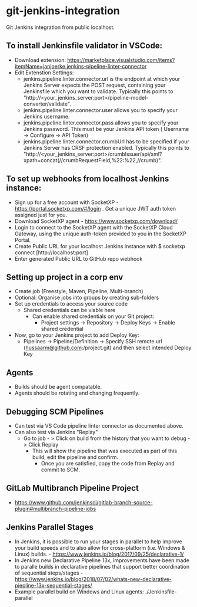 # git-jenkins-integration

Git Jenkins integration from public localhost.

## To install Jenkinsfile validator in VSCode:

- Download extension: https://marketplace.visualstudio.com/items?itemName=janjoerke.jenkins-pipeline-linter-connector
- Edit Extenstion Settings:
  - jenkins.pipeline.linter.connector.url is the endpoint at which your Jenkins Server expects the POST request, containing your Jenkinsfile which you want to validate. Typically this points to "http://<your_jenkins_server:port>/pipeline-model-converter/validate".
  - jenkins.pipeline.linter.connector.user allows you to specify your Jenkins username.
  - jenkins.pipeline.linter.connector.pass allows you to specify your Jenkins password. This must be your Jenkins API token ( Username -> Configure -> API Token)
  - jenkins.pipeline.linter.connector.crumbUrl has to be specified if your Jenkins Server has CRSF protection enabled. Typically this points to "http://<your_jenkins_server:port>/crumbIssuer/api/xml?xpath=concat(//crumbRequestField,%22:%22,//crumb)".

## To set up webhooks from localhost Jenkins instance:

- Sign up for a free account with SocketXP - https://portal.socketxp.com/#/login . Get a unique JWT auth token assigned just for you.
- Download SocketXP agent - https://www.socketxp.com/download/
- Login to connect to the SocketXP agent with the SocketXP Cloud Gateway, using the unique auth-token provided to you in the SocketXP Portal.
- Create Public URL for your localhost Jenkins instance with $ socketxp connect [http://localhost:port]
- Enter generated Public URL to GitHub repo webhook

## Setting up project in a corp env

- Create job (Freestyle, Maven, Pipeline, Multi-branch)
- Optional: Organise jobs into groups by creating sub-folders
- Set up credentials to access your source code
  - Shared credentials can be viable here
    - Can enable shared credentials on your Git project:
      - Project settings -> Repository -> Deploy Keys -> Enable shared credential
- Now, go to your Jenkins project to add Deploy Key:
  - Pipelines -> Pipeline/Definition -> Specify SSH remote url (hussaarm@github.com:<namespace>/project.git) and then select intended Deploy Key

## Agents

- Builds should be agent compatable.
- Agents should be rotating and changing frequently.

## Debugging SCM Pipelines

- Can test via VS Code pipeline linter connector as documented above.
- Can also test via Jenkins "Replay"
  - Go to job - > Click on build from the history that you want to debug -> Click Replay
    - This will show the pipeline that was executed as part of this build, edit the pipeline and confirm.
      - Once you are satisfied, copy the code from Replay and commit to SCM.

## GitLab Multibranch Pipeline Project

- https://www.github.com/jenkinsci/gitlab-branch-source-plugin#multibranch-pipeline-jobs

## Jenkins Parallel Stages

- In Jenkins, it is possible to run your stages in parallel to help improve your build speeds and to also allow for cross-platform (i.e. Windows & Linux) builds. - https://www.jenkins.io/blog/2017/09/25/declarative-1/
- In Jenkins new Declarative Pipeline 13x, improvements have been made to paralle builds in declarative pipelines that support better coordination of sequential steps/stages - https://www.jenkins.io/blog/2018/07/02/whats-new-declarative-piepline-13x-sequential-stages/
- Example parallel build on Windows and Linux agents: ./Jenkinsfile-parallel
